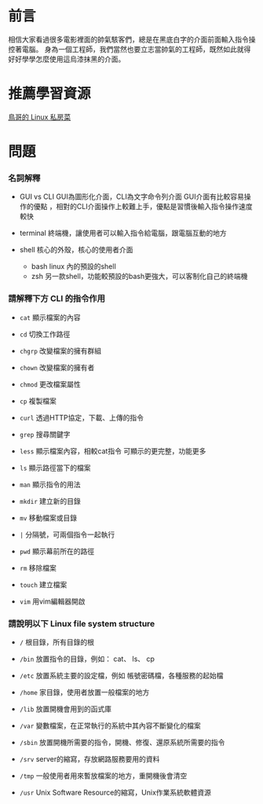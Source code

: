 # 前言
相信大家看過很多電影裡面的帥氣駭客們，總是在黑底白字的介面前面輸入指令操控著電腦。 身為一個工程師，我們當然也要立志當帥氣的工程師，既然如此就得好好學學怎麼使用這烏漆抹黑的介面。

# 推薦學習資源
[鳥哥的 Linux 私房菜](https://linux.vbird.org/linux_basic/centos7/)

# 問題

### 名詞解釋

- GUI vs CLI
GUI為圖形化介面，CLI為文字命令列介面
GUI介面有比較容易操作的優點 ，相對的CLI介面操作上較難上手，優點是習慣後輸入指令操作速度較快

- terminal
終端機，讓使用者可以輸入指令給電腦，跟電腦互動的地方

- shell
  核心的外殼，核心的使用者介面
    - bash
    linux 內的預設的shell  
    - zsh
    另一款shell，功能較預設的bash更強大，可以客制化自己的終端機

### 請解釋下方 CLI 的指令作用

- `cat`   顯示檔案的內容

- `cd`    切換工作路徑

- `chgrp`   改變檔案的擁有群組

- `chown`   改變檔案的擁有者

- `chmod`   更改檔案屬性

- `cp`    複製檔案

- `curl`    透過HTTP協定，下載、上傳的指令

- `grep`    搜尋關鍵字

- `less`    顯示檔案內容，相較cat指令 可顯示的更完整，功能更多

- `ls`    顯示路徑當下的檔案

- `man`   顯示指令的用法

- `mkdir`   建立新的目錄

- `mv`    移動檔案或目錄

- `|`   分隔號，可兩個指令一起執行

- `pwd`   顯示幕前所在的路徑

- `rm`    移除檔案    

- `touch`   建立檔案

- `vim`   用vim編輯器開啟

### 請說明以下 Linux file system structure

- `/`
  根目錄，所有目錄的根

- `/bin`
  放置指令的目錄，例如： cat、 ls、 cp

- `/etc`
放置系統主要的設定檔，例如 帳號密碼檔，各種服務的起始檔

- `/home`
家目錄，使用者放置一般檔案的地方

- `/lib`
放置開機會用到的函式庫

- `/var`
變數檔案，在正常執行的系統中其內容不斷變化的檔案

- `/sbin`
放置開機所需要的指令，開機、修復、還原系統所需要的指令

- `/srv`
server的縮寫，存放網路服務要用的資料

- `/tmp`
一般使用者用來暫放檔案的地方，重開機後會清空

- `/usr`
Unix Software Resource的縮寫，Unix作業系統軟體資源

